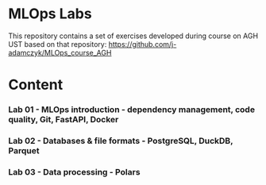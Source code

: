 # MLOps Labs
This repository contains a set of exercises developed during course on AGH UST based on that repository: https://github.com/j-adamczyk/MLOps_course_AGH



# Content

### Lab 01 - MLOps introduction - dependency management, code quality, Git, FastAPI, Docker

### Lab 02 - Databases & file formats - PostgreSQL, DuckDB, Parquet

### Lab 03 - Data processing - Polars